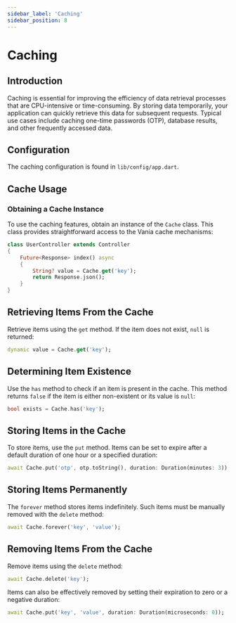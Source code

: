 ```yaml
---
sidebar_label: 'Caching'
sidebar_position: 8
---
```


# Caching

## Introduction

Caching is essential for improving the efficiency of data retrieval processes that are CPU-intensive or time-consuming. By storing data temporarily, your application can quickly retrieve this data for subsequent requests. Typical use cases include caching one-time passwords (OTP), database results, and other frequently accessed data.

## Configuration

The caching configuration is found in `lib/config/app.dart`.

## Cache Usage

### Obtaining a Cache Instance

To use the caching features, obtain an instance of the `Cache` class. This class provides straightforward access to the Vania cache mechanisms:

```dart
class UserController extends Controller
{
    Future<Response> index() async
    {
        String? value = Cache.get('key');
        return Response.json();
    }
}
```

## Retrieving Items From the Cache

Retrieve items using the `get` method. If the item does not exist, `null` is returned:

```dart
dynamic value = Cache.get('key');
```

## Determining Item Existence

Use the `has` method to check if an item is present in the cache. This method returns `false` if the item is either non-existent or its value is `null`:

```dart
bool exists = Cache.has('key');
```

## Storing Items in the Cache

To store items, use the `put` method. Items can be set to expire after a default duration of one hour or a specified duration:

```dart
await Cache.put('otp', otp.toString(), duration: Duration(minutes: 3));
```

## Storing Items Permanently

The `forever` method stores items indefinitely. Such items must be manually removed with the `delete` method:

```dart
await Cache.forever('key', 'value');
```

## Removing Items From the Cache

Remove items using the `delete` method:

```dart
await Cache.delete('key');
```

Items can also be effectively removed by setting their expiration to zero or a negative duration:

```dart
await Cache.put('key', 'value', duration: Duration(microseconds: 0));
```
